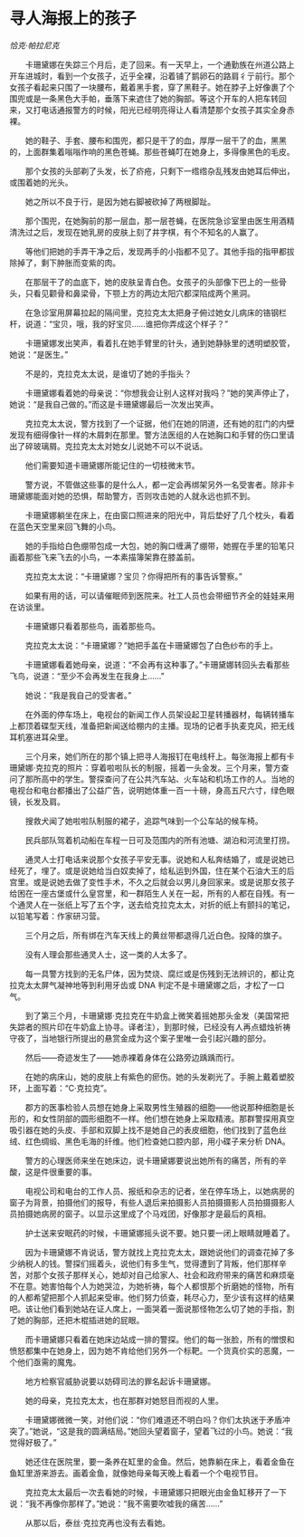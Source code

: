 # 寻人海报上的孩子

*恰克·帕拉尼克*

　　卡珊黛娜在失踪三个月后，走了回来。有一天早上，一个通勤族在州道公路上开车进城时，看到一个女孩子，近乎全裸，沿着铺了鹅卵石的路肩彳亍前行。那个女孩子看起来只围了一块腰布，戴着黑手套，穿了黑鞋子。她在脖子上好像裹了个围兜或是一条黑色大手帕，垂落下来遮住了她的胸部。等这个开车的人把车转回来，又打电话通报警方的时候，阳光已经明亮得让人看清楚那个女孩子其实全身赤裸。

　　她的鞋子、手套、腰布和围兜，都只是干了的血，厚厚一层干了的血，黑黑的，上面群集着嗡嗡作响的黑色苍蝇。那些苍蝇叮在她身上，多得像黑色的毛皮。

　　那个女孩的头部剃了头发，长了疥疮，只剩下一绺绺杂乱残发由她耳后伸出，或围着她的光头。

　　她之所以不良于行，是因为她右脚被砍掉了两根脚趾。

　　那个围兜，在她胸前的那一层血，那一层苍蝇，在医院急诊室里由医生用酒精清洗过之后，发现在她乳房的皮肤上刻了井字棋，有个不知名的人赢了。

　　等他们把她的手弄干净之后，发现两手的小指都不见了。其他手指的指甲都拔除掉了，剩下肿胀而变紫的肉。

　　在那层干了的血底下，她的皮肤呈青白色。女孩子的头部像下巴上的一些骨头，只看见颧骨和鼻梁骨，下颚上方的两边太阳穴都深陷成两个黑洞。

　　在急诊室用屏幕拉起的隔间里，克拉克太太把身子俯过她女儿病床的铬钢栏杆，说道：“宝贝，哦，我的好宝贝……谁把你弄成这个样子？”

　　卡珊黛娜发出笑声，看着扎在她手臂里的针头，通到她静脉里的透明塑胶管，她说：“是医生。”

　　不是的，克拉克太太说，是谁切了她的手指头？

　　卡珊黛娜看着她的母亲说：“你想我会让别人这样对我吗？”她的笑声停止了，她说：“是我自己做的。”而这是卡珊黛娜最后一次发出笑声。

　　克拉克太太说，警方找到了一个证据，他们在她的阴道，还有她的肛门的内壁发现有细得像针一样的木屑刺在那里。警方法医组的人在她胸口和手臂的伤口里请出了碎玻璃屑。克拉克太太对她女儿说她不可以不说话。

　　他们需要知道卡珊黛娜所能记住的一切枝微末节。

　　警方说，不管做这些事的是什么人，都一定会再绑架另外一名受害者。除非卡珊黛娜能面对她的恐惧，帮助警方，否则攻击她的人就永远也抓不到。

　　卡珊黛娜躺坐在床上，在由窗口照进来的阳光中，背后垫好了几个枕头，看着在蓝色天空里来回飞舞的小鸟。

　　她的手指给白色绷带包成一大包，她的胸口缠满了绷带，她握在手里的铅笔只画着那些飞来飞去的小鸟，一本素描簿架靠在膝盖前。

　　克拉克太太说：“卡珊黛娜？宝贝？你得把所有的事告诉警察。”

　　如果有用的话，可以请催眠师到医院来。社工人员也会带细节齐全的娃娃来用在访谈里。

　　卡珊黛娜只看着那些鸟，画着那些鸟。

　　克拉克太太说：“卡珊黛娜？”她把手盖在卡珊黛娜包了白色纱布的手上。

　　卡珊黛娜看着她母亲，说道：“不会再有这种事了。”卡珊黛娜转回头去看那些飞鸟，说道：“至少不会再发生在我身上……”

　　她说：“我是我自己的受害者。”

　　在外面的停车场上，电视台的新闻工作人员架设起卫星转播器材，每辆转播车上都顶着碟型天线，准备把新闻送给棚内的主播。现场的记者手执麦克风，把无线耳机塞进耳朵里。

　　三个月来，她们所在的那个镇上把寻人海报钉在电线杆上。每张海报上都有卡珊黛娜·克拉克的照片：穿着啦啦队长的制服，摇着一头金发。三个月来，警方查问了那所高中的学生。警探查问了在公共汽车站、火车站和机场工作的人。当地的电视台和电台都播出了公益广告，说明她体重一百一十磅，身高五尺六寸，绿色眼镜，长发及肩。

　　搜救犬闻了她啦啦队制服的裙子，追踪气味到一个公车站的候车椅。

　　民兵部队驾着机动船在车程一日可及范围内的所有池塘、湖泊和河流里打捞。

　　通灵人士打电话来说那个女孩子平安无事。说她和人私奔结婚了，或是说她已经死了，埋了。或是说她给当白奴卖掉了，给私运到外国，住在某个石油大王的后宫里。或是说她去做了变性手术，不久之后就会以男儿身回家来。或是说那女孩子给困在一座古堡或什么皇宫里，和一群陌生人关在一起，所有的人都在自残。有一个通灵人在一张纸上写了五个字，送去给克拉克太太，对折的纸上有颤抖的笔记，以铅笔写着：作家研习营。

　　三个月之后，所有绑在汽车天线上的黄丝带都退得几近白色。投降的旗子。

　　没有人理会那些通灵人士，这一类的人太多了。

　　每一具警方找到的无名尸体，因为焚烧、腐烂或是伤残到无法辨识的，都让克拉克太太屏气凝神地等到利用牙齿或 DNA 判定不是卡珊黛娜之后，才松了一口气。

　　到了第三个月，卡珊黛娜·克拉克在牛奶盒上微笑着摇她那头金发（美国常把失踪者的照片印在牛奶盒上协寻。译者注），到那时候，已经没有人再点蜡烛祈祷守夜了，当地银行所提出的悬赏金成为这个案子里唯一会引起兴趣的部分。

　　然后——奇迹发生了——她赤裸着身体在公路旁边踽踽而行。

　　在她的病床山，她的皮肤上有紫色的瘀伤。她的头发剃光了。手腕上戴着塑胶环，上面写着：“C·克拉克”。

　　郡方的医事检验人员想在她身上采取男性生殖器的细胞——他说那种细胞是长形的，和女性阴部的圆形细胞不一样。他们想在她身上采取精液。那群警探用真空吸引器在她的头皮、手部和双脚上找不是她自己的表皮细胞，他们找到了蓝色丝绒、红色绸缎、黑色毛海的纤维。他们检查她口腔内部，用小碟子来分析 DNA。

　　警方的心理医师来坐在她床边，说卡珊黛娜要说出她所有的痛苦，所有的辛酸，这是件很重要的事。

　　电视公司和电台的工作人员、报纸和杂志的记者，坐在停车场上，以她病房的窗子为背景，拍摄他们的报导，有些人退后来拍摄影人员拍摄摄影人员拍摄摄影人员拍摄她病房的窗子。以显示这里成了个马戏团，好像那才是最后的真相。

　　护士送来安眠药的时候，卡珊黛娜摇头说不要。她只要一闭上眼睛就睡着了。

　　因为卡珊黛娜不肯说话，警方就找上克拉克太太，跟她说他们的调查花掉了多少纳税人的钱。警探们摇着头，说他们有多生气，觉得遭到了背叛，他们那样辛苦，对那个女孩子那样关心，她却对自己给家人、社会和政府带来的痛苦和麻烦毫不在意。她害怕每个人为她哭泣，为她祈祷，每个人都恨那个折磨她的怪物，所有的人都希望把那个人抓起来受审。他们努力侦查，耗尽心力，至少该有这样的结果吧。该让他们看到她站在证人席上，一面哭着一面说那怪物怎么切了她的手指，割了她的胸部，还把木棍插进她的屁眼。

　　而卡珊黛娜只看着在她床边站成一排的警探。他们的每一张脸，所有的憎恨和愤怒都集中在她身上，因为她不肯给他们另外一个标靶。一个货真价实的恶魔，一个他们亟需的魔鬼。

　　地方检察官威胁说要以妨碍司法的罪名起诉卡珊黛娜。

　　她的母亲，克拉克太太，也在那群对她怒目而视的人里。

　　卡珊黛娜微微一笑，对他们说：“你们难道还不明白吗？你们太执迷于矛盾冲突了。”她说，“这是我的圆满结局。”她回头望着窗子，望着飞过的小鸟。她说：“我觉得好极了。”

　　她还住在医院里，要一条养在缸里的金鱼。然后，她靠躺在床上，看着金鱼在鱼缸里游来游去。画着金鱼，就像她母亲每天晚上看着一个个电视节目。

　　克拉克太太最后一次去看她的时候，卡珊黛娜只把眼光由金鱼缸移开了一下说：“我不再像你那样了。”她说：“我不需要吹嘘我的痛苦……”

　　从那以后，泰丝·克拉克再也没有去看她。